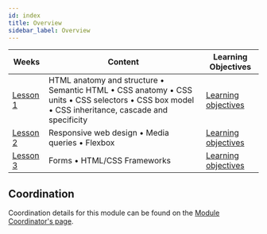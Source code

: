 ```yaml
---
id: index
title: Overview
sidebar_label: Overview
---
```


| Weeks                        | Content                                                                        | Learning Objectives                                    |
| ---------------------------- | ------------------------------------------------------------------------------ | ------------------------------------------------------ |
| [Lesson 1](./week-1/lesson.md) | HTML anatomy and structure • Semantic HTML • CSS anatomy • CSS units • CSS selectors • CSS box model • CSS inheritance, cascade and specificity | [Learning objectives](./week-1/learning-objectives.md) |
| [Lesson 2](./week-2/lesson.md) | Responsive web design • Media queries • Flexbox | [Learning objectives](./week-2/learning-objectives.md) |
| [Lesson 3](./week-3/lesson.md) | Forms • HTML/CSS Frameworks | [Learning objectives](./week-3/learning-objectives.md) |

## Coordination

Coordination details for this module can be found on the [Module Coordinator's page](./coordinator).
